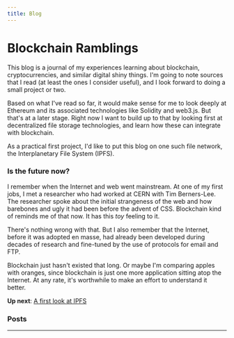 ```yaml
---
title: Blog
---
```



# Blockchain Ramblings

This blog is a journal of my experiences learning about blockchain, cryptocurrencies, and similar digital shiny things. I'm going to note sources that I read (at least the ones I consider useful), and I look forward to doing a small project or two.

Based on what I've read so far, it would make sense for me to look deeply at Ethereum and its associated technologies like Solidity and web3.js. But that's at a later stage. Right now I want to build up to that by looking first at decentralized file storage technologies, and learn how these can integrate with blockchain.

As a practical first project, I'd like to put this blog on one such file network, the Interplanetary File System (IPFS).

### Is the future now?

I remember when the Internet and web went mainstream. At one of my first jobs, I met a researcher who had worked at CERN with Tim Berners-Lee. The researcher spoke about the initial strangeness of the web and how barebones and ugly it had been before the advent of CSS. Blockchain kind of reminds me of that now. It has this _toy_ feeling to it.

There's nothing wrong with that. But I also remember that the Internet, before it was adopted en masse, had already been developed during decades of research and fine-tuned by the use of protocols for email and FTP.

Blockchain just hasn't existed that long. Or maybe I'm comparing apples with oranges, since blockchain is just one more application sitting atop the Internet. At any rate, it's worthwhile to make an effort to understand it better.

**Up next**: [A first look at IPFS](https://frozen-oasis-28875.herokuapp.com/post/2018/06/27/first-look-at-ipfs/)

### Posts

<hr/>
